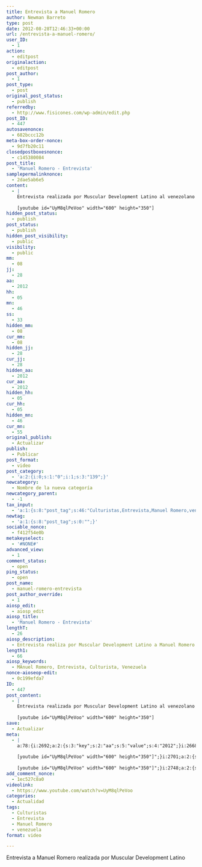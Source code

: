 ```yaml
---
title: Entrevista a Manuel Romero
author: Newman Barreto
type: post
date: 2012-08-28T12:46:33+00:00
url: /entrevista-a-manuel-romero/
user_ID:
  - 1
action:
  - editpost
originalaction:
  - editpost
post_author:
  - 1
post_type:
  - post
original_post_status:
  - publish
referredby:
  - http://www.fisicones.com/wp-admin/edit.php
post_ID:
  - 447
autosavenonce:
  - 682bccc12b
meta-box-order-nonce:
  - 9d7fb20c11
closedpostboxesnonce:
  - c145380084
post_title:
  - 'Manuel Romero - Entrevista'
samplepermalinknonce:
  - 2dae5ab6e5
content:
  - |
    Entrevista realizada por Muscular Development Latino al venezolano Manuel Romero.
    
    [youtube id="UyM8qlPeVoo" width="600" height="350"]
hidden_post_status:
  - publish
post_status:
  - publish
hidden_post_visibility:
  - public
visibility:
  - public
mm:
  - 08
jj:
  - 28
aa:
  - 2012
hh:
  - 05
mn:
  - 46
ss:
  - 33
hidden_mm:
  - 08
cur_mm:
  - 08
hidden_jj:
  - 28
cur_jj:
  - 28
hidden_aa:
  - 2012
cur_aa:
  - 2012
hidden_hh:
  - 05
cur_hh:
  - 05
hidden_mn:
  - 46
cur_mn:
  - 55
original_publish:
  - Actualizar
publish:
  - Publicar
post_format:
  - video
post_category:
  - 'a:2:{i:0;s:1:"0";i:1;s:3:"139";}'
newcategory:
  - Nombre de la nueva categoría
newcategory_parent:
  - -1
tax_input:
  - 'a:1:{s:8:"post_tag";s:46:"Culturistas,Entrevista,Manuel Romero,venezuela";}'
newtag:
  - 'a:1:{s:8:"post_tag";s:0:"";}'
sociable_nonce:
  - f412f54e0b
metakeyselect:
  - '#NONE#'
advanced_view:
  - 1
comment_status:
  - open
ping_status:
  - open
post_name:
  - manuel-romero-entrevista
post_author_override:
  - 1
aiosp_edit:
  - aiosp_edit
aiosp_title:
  - 'Manuel Romero - Entrevista'
lengthT:
  - 26
aiosp_description:
  - Entrevista realiza por Muscular Development Latino a Manuel Romero
length1:
  - 66
aiosp_keywords:
  - MAnuel Romero, Entrevista, Culturista, Venezuela
nonce-aioseop-edit:
  - 0c199efda7
ID:
  - 447
post_content:
  - |
    Entrevista realizada por Muscular Development Latino al venezolano Manuel Romero.
    
    [youtube id="UyM8qlPeVoo" width="600" height="350"]
save:
  - Actualizar
meta:
  - |
    a:78:{i:2692;a:2:{s:3:"key";s:2:"aa";s:5:"value";s:4:"2012";}i:2668;a:2:{s:3:"key";s:6:"action";s:5:"value";s:8:"editpost";}i:2722;a:2:{s:3:"key";s:13:"advanced_view";s:5:"value";s:1:"1";}i:2730;a:2:{s:3:"key";s:17:"aiosp_description";s:5:"value";s:66:"Entrevista realiza por Muscular Development Latino a Manuel Romero";}i:2727;a:2:{s:3:"key";s:10:"aiosp_edit";s:5:"value";s:10:"aiosp_edit";}i:2732;a:2:{s:3:"key";s:14:"aiosp_keywords";s:5:"value";s:48:"MAnuel Romero, Entrevista, Culturista, Venezuela";}i:2728;a:2:{s:3:"key";s:11:"aiosp_title";s:5:"value";s:26:"Manuel Romero - Entrevista";}i:2677;a:2:{s:3:"key";s:13:"autosavenonce";s:5:"value";s:10:"682bccc12b";}i:2675;a:2:{s:3:"key";s:10:"auto_draft";s:5:"value";s:1:"0";}i:2679;a:2:{s:3:"key";s:20:"closedpostboxesnonce";s:5:"value";s:10:"c145380084";}i:2723;a:2:{s:3:"key";s:14:"comment_status";s:5:"value";s:4:"open";}i:2682;a:2:{s:3:"key";s:7:"content";s:5:"value";s:136:"Entrevista realizada por Muscular Development Latino al venezolano Manuel Romero.
    
    [youtube id="UyM8qlPeVoo" width="600" height="350"]";}i:2701;a:2:{s:3:"key";s:6:"cur_aa";s:5:"value";s:4:"2012";}i:2703;a:2:{s:3:"key";s:6:"cur_hh";s:5:"value";s:2:"05";}i:2699;a:2:{s:3:"key";s:6:"cur_jj";s:5:"value";s:2:"28";}i:2697;a:2:{s:3:"key";s:6:"cur_mm";s:5:"value";s:2:"08";}i:2705;a:2:{s:3:"key";s:6:"cur_mn";s:5:"value";s:2:"42";}i:2716;a:2:{s:3:"key";s:7:"excerpt";s:5:"value";s:0:"";}i:2693;a:2:{s:3:"key";s:2:"hh";s:5:"value";s:2:"05";}i:2700;a:2:{s:3:"key";s:9:"hidden_aa";s:5:"value";s:4:"2012";}i:2702;a:2:{s:3:"key";s:9:"hidden_hh";s:5:"value";s:2:"05";}i:2698;a:2:{s:3:"key";s:9:"hidden_jj";s:5:"value";s:2:"28";}i:2696;a:2:{s:3:"key";s:9:"hidden_mm";s:5:"value";s:2:"08";}i:2704;a:2:{s:3:"key";s:9:"hidden_mn";s:5:"value";s:2:"42";}i:2686;a:2:{s:3:"key";s:20:"hidden_post_password";s:5:"value";s:0:"";}i:2684;a:2:{s:3:"key";s:18:"hidden_post_status";s:5:"value";s:5:"draft";}i:2687;a:2:{s:3:"key";s:22:"hidden_post_visibility";s:5:"value";s:6:"public";}i:2746;a:2:{s:3:"key";s:2:"ID";s:5:"value";s:3:"447";}i:2691;a:2:{s:3:"key";s:2:"jj";s:5:"value";s:2:"28";}i:2731;a:2:{s:3:"key";s:7:"length1";s:5:"value";s:2:"66";}i:2729;a:2:{s:3:"key";s:7:"lengthT";s:5:"value";s:2:"26";}i:2678;a:2:{s:3:"key";s:20:"meta-box-order-nonce";s:5:"value";s:10:"9d7fb20c11";}i:2719;a:2:{s:3:"key";s:12:"metakeyinput";s:5:"value";s:0:"";}i:2718;a:2:{s:3:"key";s:13:"metakeyselect";s:5:"value";s:6:"#NONE#";}i:2720;a:2:{s:3:"key";s:9:"metavalue";s:5:"value";s:0:"";}i:2690;a:2:{s:3:"key";s:2:"mm";s:5:"value";s:2:"08";}i:2694;a:2:{s:3:"key";s:2:"mn";s:5:"value";s:2:"42";}i:2710;a:2:{s:3:"key";s:11:"newcategory";s:5:"value";s:29:"Nombre de la nueva categoría";}i:2711;a:2:{s:3:"key";s:18:"newcategory_parent";s:5:"value";s:2:"-1";}i:2733;a:2:{s:3:"key";s:18:"nonce-aioseop-edit";s:5:"value";s:10:"0c199efda7";}i:2761;a:2:{s:3:"key";s:9:"organizer";s:5:"value";s:0:"";}i:2669;a:2:{s:3:"key";s:14:"originalaction";s:5:"value";s:8:"editpost";}i:2672;a:2:{s:3:"key";s:20:"original_post_status";s:5:"value";s:10:"auto-draft";}i:2706;a:2:{s:3:"key";s:16:"original_publish";s:5:"value";s:8:"Publicar";}i:2724;a:2:{s:3:"key";s:11:"ping_status";s:5:"value";s:4:"open";}i:2670;a:2:{s:3:"key";s:11:"post_author";s:5:"value";s:1:"1";}i:2726;a:2:{s:3:"key";s:20:"post_author_override";s:5:"value";s:1:"1";}i:2747;a:2:{s:3:"key";s:12:"post_content";s:5:"value";s:136:"Entrevista realizada por Muscular Development Latino al venezolano Manuel Romero.
    
    [youtube id="UyM8qlPeVoo" width="600" height="350"]";}i:2748;a:2:{s:3:"key";s:12:"post_excerpt";s:5:"value";s:0:"";}i:2708;a:2:{s:3:"key";s:11:"post_format";s:5:"value";s:5:"video";}i:2676;a:2:{s:3:"key";s:7:"post_ID";s:5:"value";s:3:"447";}i:2745;a:2:{s:3:"key";s:14:"post_mime_type";s:5:"value";s:0:"";}i:2725;a:2:{s:3:"key";s:9:"post_name";s:5:"value";s:0:"";}i:2689;a:2:{s:3:"key";s:13:"post_password";s:5:"value";s:0:"";}i:2685;a:2:{s:3:"key";s:11:"post_status";s:5:"value";s:7:"publish";}i:2680;a:2:{s:3:"key";s:10:"post_title";s:5:"value";s:26:"Manuel Romero - Entrevista";}i:2671;a:2:{s:3:"key";s:9:"post_type";s:5:"value";s:4:"post";}i:2707;a:2:{s:3:"key";s:7:"publish";s:5:"value";s:8:"Publicar";}i:2735;a:2:{s:3:"key";s:14:"pyre_critera_1";s:5:"value";s:0:"";}i:2736;a:2:{s:3:"key";s:20:"pyre_critera_1_score";s:5:"value";s:1:"0";}i:2737;a:2:{s:3:"key";s:14:"pyre_critera_2";s:5:"value";s:0:"";}i:2738;a:2:{s:3:"key";s:20:"pyre_critera_2_score";s:5:"value";s:1:"0";}i:2739;a:2:{s:3:"key";s:14:"pyre_critera_3";s:5:"value";s:0:"";}i:2740;a:2:{s:3:"key";s:20:"pyre_critera_3_score";s:5:"value";s:1:"0";}i:2741;a:2:{s:3:"key";s:14:"pyre_critera_4";s:5:"value";s:0:"";}i:2742;a:2:{s:3:"key";s:20:"pyre_critera_4_score";s:5:"value";s:1:"0";}i:2743;a:2:{s:3:"key";s:14:"pyre_critera_5";s:5:"value";s:0:"";}i:2744;a:2:{s:3:"key";s:20:"pyre_critera_5_score";s:5:"value";s:1:"0";}i:2734;a:2:{s:3:"key";s:18:"pyre_overall_score";s:5:"value";s:1:"0";}i:2673;a:2:{s:3:"key";s:10:"referredby";s:5:"value";s:34:"http://www.fisicones.com/wp-admin/";}i:2681;a:2:{s:3:"key";s:20:"samplepermalinknonce";s:5:"value";s:10:"2dae5ab6e5";}i:2715;a:2:{s:3:"key";s:14:"sociable_nonce";s:5:"value";s:10:"f412f54e0b";}i:2695;a:2:{s:3:"key";s:2:"ss";s:5:"value";s:2:"31";}i:2749;a:2:{s:3:"key";s:7:"to_ping";s:5:"value";s:0:"";}i:2717;a:2:{s:3:"key";s:13:"trackback_url";s:5:"value";s:0:"";}i:2667;a:2:{s:3:"key";s:7:"user_ID";s:5:"value";s:1:"1";}i:2688;a:2:{s:3:"key";s:10:"visibility";s:5:"value";s:6:"public";}i:2683;a:2:{s:3:"key";s:10:"wp-preview";s:5:"value";s:0:"";}}
add_comment_nonce:
  - 1ec527c8a0
videolink:
  - https://www.youtube.com/watch?v=UyM8qlPeVoo
categories:
  - Actualidad
tags:
  - Culturistas
  - Entrevista
  - Manuel Romero
  - venezuela
format: video

---
```

Entrevista a Manuel Romero realizada por Muscular Development Latino

&nbsp;